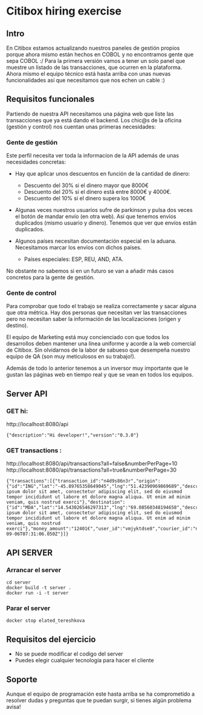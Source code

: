 
Citibox hiring exercise
====================================

## Intro
En Citibox estamos actualizando nuestros paneles de gestión propios porque ahora mismo están hechos en COBOL y no encontramos gente que sepa COBOL :/ Para la primera versión vamos a tener un solo panel que muestre un listado de las transacciones, que ocurren en la plataforma. Ahora mismo el equipo técnico está hasta arriba con unas nuevas funcionalidades así que necesitamos que nos echen un cable :)

## Requisitos funcionales
Partiendo de nuestra API necesitamos una página web que liste las transacciones que ya está dando el backend. Los chic@s de la oficina (gestión y control) nos cuentan unas primeras necesidades:

### Gente de gestión

Este perfil necesita ver toda la informacíon de la API además de unas necesidades concretas:

- Hay que aplicar unos descuentos en función de la cantidad de dinero:
    - Descuento del 30% si el dinero mayor que 8000€
    - Descuento del 20% si el dinero está entre 8000€ y 4000€.
    - Descuento del 10% si el dinero supera los 1000€

- Algunas veces nuestros usuarios sufre de parkinson y pulsa dos veces el botón de mandar envío (en otra web). Así que tenemos envíos duplicados (mismo usuario y dinero). Tenemos que ver que envíos están duplicados.

- Algunos países necesitan documentación especial en la aduana. Necesitamos marcar los envíos con dichos países.
    - Países especiales: ESP, REU, AND, ATA.

No obstante no sabemos si en un futuro se van a añadir más casos concretos para la gente de gestión.

### Gente de control
Para comprobar que todo el trabajo se realiza correctamente y sacar alguna que otra métrica. Hay dos personas que necesitan ver las transacciones pero no necesitan saber la información de las localizaciones (origen y destino).

El equipo de Marketing está muy concienciado con que todos los desarrollos deben mantener una línea uniforme y acorde a la web comercial de Citibox. Sin olvidarnos de la labor de sabueso que desempeña nuestro equipo de QA (son muy meticulosos en su trabajo!).

Además de todo lo anterior tenemos a un inversor muy importante que le gustan las páginas web en tiempo real y que se vean en todos los equipos.

## Server API 
### GET hi:
http://localhost:8080/api

```
{"description":"Hi developer!","version":"0.3.0"}
```

### GET transactions :
http://localhost:8080/api/transactions?all=false&numberPerPage=10
http://localhost:8080/api/transactions?all=true&numberPerPage=30

```
{"transactions":[{"transaction_id":"n4d9s86n3r","origin":{"id":"ING","lat":"-45.89765358649045","lng":"51.42390969869689","description":"Lorem ipsum dolor sit amet, consectetur adipiscing elit, sed do eiusmod tempor incididunt ut labore et dolore magna aliqua. Ut enim ad minim veniam, quis nostrud exerci"},"destination":{"id":"MDA","lat":"14.543026546297313","lng":"69.08560348194658","description":"Lorem ipsum dolor sit amet, consectetur adipiscing elit, sed do eiusmod tempor incididunt ut labore et dolore magna aliqua. Ut enim ad minim veniam, quis nostrud exerci"},"money_amount":"12401€","user_id":"vmjyktdse8","courier_id":"nhsl9mf","new_user":"no","created_at":"2016-09-06T07:31:06.050Z"}]}
```

## API SERVER

### Arrancar el server
```
cd server
docker build -t server .
docker run -i -t server
```

### Parar el server
```
docker stop elated_tereshkova
```

## Requisitos del ejercicio
- No se puede modificar el codigo del server
- Puedes elegir cualquier tecnología para hacer el cliente

## Soporte

Aunque el equipo de programación este hasta arriba se ha comprometido a resolver dudas y preguntas que te puedan surgir, si tienes algún problema avisa!


